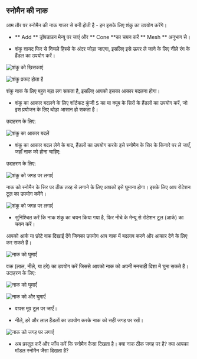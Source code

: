 ## स्नोमैन की नाक

आम तौर पर स्नोमैन की नाक गाजर से बनी होती है - हम इसके लिए शंकु का उपयोग करेंगे।

+ ** Add ** ड्रॉपडाउन मेन्यू पर जाएं और ** Cone **का चयन करें ** Mesh ** अनुभाग से।

+ शंकु शायद फिर से निचले हिस्से के अंदर जोड़ा जाएगा, इसलिए इसे ऊपर ले जाने के लिए नीले रंग के हैंडल का उपयोग करें।

![शंकु को खिसकाएं](images/blender-drag-cone-1.png)

![शंकु प्रकट होता है](images/blender-drag-cone-2.png)

शंकु नाक के लिए बहुत बड़ा लग सकता है, इसलिए आपको इसका आकार बदलना होगा।

+ शंकु का आकार बदलने के लिए शॉर्टकट कुंजी <kbd>S</kbd> का या क्यूब के सिरों के हैंडलों का उपयोग करें, जो इस प्रयोजन के लिए थोड़ा आसान हो सकता है।

उदाहरण के लिए:

![शंकु का आकार बदलें](images/blender-resize-cone.png)

+ शंकु का आकार बदल लेने के बाद, हैंडलों का उपयोग करके इसे स्नोमैन के सिर के किनारे पर ले जाएँ, जहाँ नाक को होना चाहिए:

उदाहरण के लिए:

![शंकु को जगह पर लगाएँ](images/blender-position-cone-2.png)

नाक को स्नोमैन के सिर पर ठीक तरह से लगाने के लिए आपको इसे घुमाना होगा। इसके लिए आप रोटेशन टूल का उपयोग करेंगे।

![शंकु को जगह पर लगाएँ](images/rotate-tool.png)

+ सुनिश्चित करें कि नाक शंकु का चयन किया गया है, फिर नीचे के मेन्यू से रोटेशन टूल (आर्क) का चयन करें।

आपको आर्क या छोटे वक्र दिखाई देंगे जिनका उपयोग आप नाक में बदलाव करने और आकार देने के लिए कर सकते हैं।

![नाक को घुमाएँ](images/blender-rotate-nose-tool.png)

वक्र (लाल, नीले, या हरे) का उपयोग करें जिससे आपको नाक को अपनी मनचाही दिशा में घुमा सकते हैं। उदाहरण के लिए:

![नाक को घुमाएँ](images/blender-rotate-cone-1.png)

![नाक को और घुमाएँ](images/blender-rotate-cone-2.png)

+ वापस मूव टूल पर जाएँ।

+ नीले, हरे और लाल हैंडलों का उपयोग करके नाक को सही जगह पर रखें।

![नाक को जगह पर लगाएँ](images/blender-rotate-cone-3.png)

+ अब प्रस्तुत करें और जाँच करें कि स्नोमैन कैसा दिखता है। क्या नाक ठीक जगह पर है? क्या आपका मॉडल स्नोमैन जैसा दिखता है?